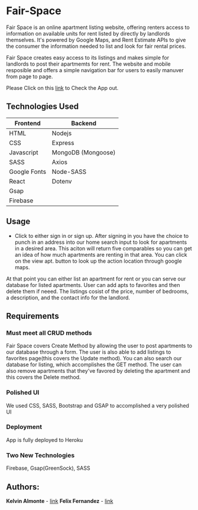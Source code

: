 # Fair-Space
Fair Space is an online apartment listing website, offering renters access to information on available units for rent listed by directly by landlords themselves.  It's powered by Google Maps, and Rent Estimate APIs to give the consumer the information needed to list and look for fair rental prices.  

Fair Space creates easy access to its listings and makes simple for landlords to post their apartmemts for rent.  The website and mobile resposible and offers a simple navigation bar for users to easily manuver from page to page.

Please Click on this [link](https://sleepy-brook-31584.herokuapp.com/) to Check the App out.

## Technologies Used

| Frontend  | Backend |
| ------------- | ------------- |
| HTML | Nodejs |
| CSS  | Express |
| Javascript | MongoDB (Mongoose)|
| SASS | Axios |
|Google Fonts| Node-SASS
|React| Dotenv
|Gsap|
|Firebase|

## Usage

- Click to either sign in or sign up. After signing in you have the choice to punch in an address into our home search input to look for apartments in a desired area.  This aciton will return five comparables so you can get an idea of how much apartments are renting in that area.  You can click on the view apt. button to look up the action location through google maps.

At that point you can either list an apartment for rent or you can serve our database for listed apartments.  User can add apts to favorites and then delete them if neeed.  The listings cosist of the price, number of bedrooms, a description, and the contact info for the landlord.



## Requirements


### Must meet all CRUD methods 
Fair Space covers Create Method by allowing the user to post apartments to our database through a form.  The user is also able to add listings to favorites page(this covers the Update method).  You can also search our database for listing, which accomplishes the GET method.  The user can also remove apartments that they've favored by deleting the apartment and this covers the Delete method. 

### Polished UI 
We used CSS, SASS, Bootstrap and GSAP to accomplished a very polished UI

### Deployment
App is fully deployed to Heroku

### Two New Technologies

 Firebase, Gsap(GreenSock), SASS
 
 ## Authors:
 
 **Kelvin Almonte** - [link](https://github.com/kalmontee)
 **Felix Fernandez** - [link](https://github.com/jetsgreen)
 






